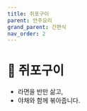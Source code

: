 ```yaml
---
title: 쥐포구이
parent: 안주요리
grand_parent: 간편식
nav_order: 2
---
```


# 🍝 쥐포구이

- 라면을 반만 삶고,  
- 야채와 함께 볶아줍니다.
